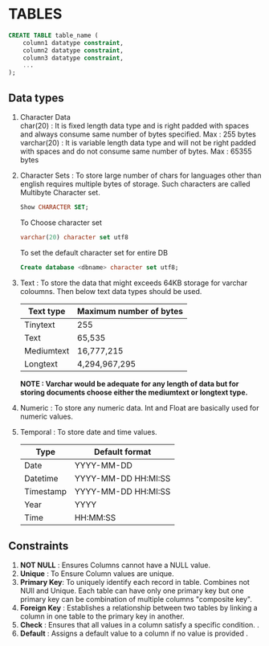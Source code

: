 # TABLES

``` sql
CREATE TABLE table_name (
    column1 datatype constraint,
    column2 datatype constraint,
    column3 datatype constraint,
    ...
);
```

## Data types 

1. Character Data    
    char(20) : It is fixed length data type and is right padded with spaces and always consume same number of bytes specified. Max : 255 bytes    
    varchar(20) : It is variable length data type and will not be right padded with spaces and do not consume same number of bytes. Max : 65355 bytes 

2. Character Sets : To store large number of chars for languages other than english requires multiple bytes of storage. Such characters are called Multibyte Character set.
    ``` sql
    Show CHARACTER SET;
    ```

    To Choose  character set
    ```sql
    varchar(20) character set utf8
    ```
    To set the default character set for entire DB
   ```sql
   Create database <dbname> character set utf8;
   ```

3.  Text :  To store the data that might exceeds 64KB storage for varchar coloumns. Then below text data types should be used.

      |Text type|Maximum number of bytes |
      |-------------|-------------------|
      |Tinytext|255|
      |Text|65,535|
      |Mediumtext |16,777,215|
      |Longtext|4,294,967,295|

    **NOTE :  Varchar would be adequate for any length of data but for storing documents choose either the mediumtext or longtext type.**

4. Numeric :  To store any numeric data.
       Int and Float are basically used for numeric values.

5.  Temporal :  To store date and time values.

      |  Type|Default format|
      |------------|------------|
      |Date| YYYY-MM-DD|
      |Datetime|YYYY-MM-DD HH:MI:SS|
      |Timestamp|YYYY-MM-DD HH:MI:SS|
      |Year|YYYY|
      |Time|HH:MM:SS|


## Constraints   

1. **NOT NULL** : Ensures Columns cannot have a NULL value.
2. **Unique** : To Ensure Column values are unique.
3. **Primary Key**: To uniquely identify each record in table. Combines not NUll and Unique. Each table can have only one primary key but one primary key can be combination of multiple columns "composite key".
4. **Foreign Key** : Establishes a relationship between two tables by linking a column in one table to the primary key in another.
5. **Check** : Ensures that all values in a column satisfy a specific condition. .
6. **Default** : Assigns a default value to a column if no value is provided .
   









